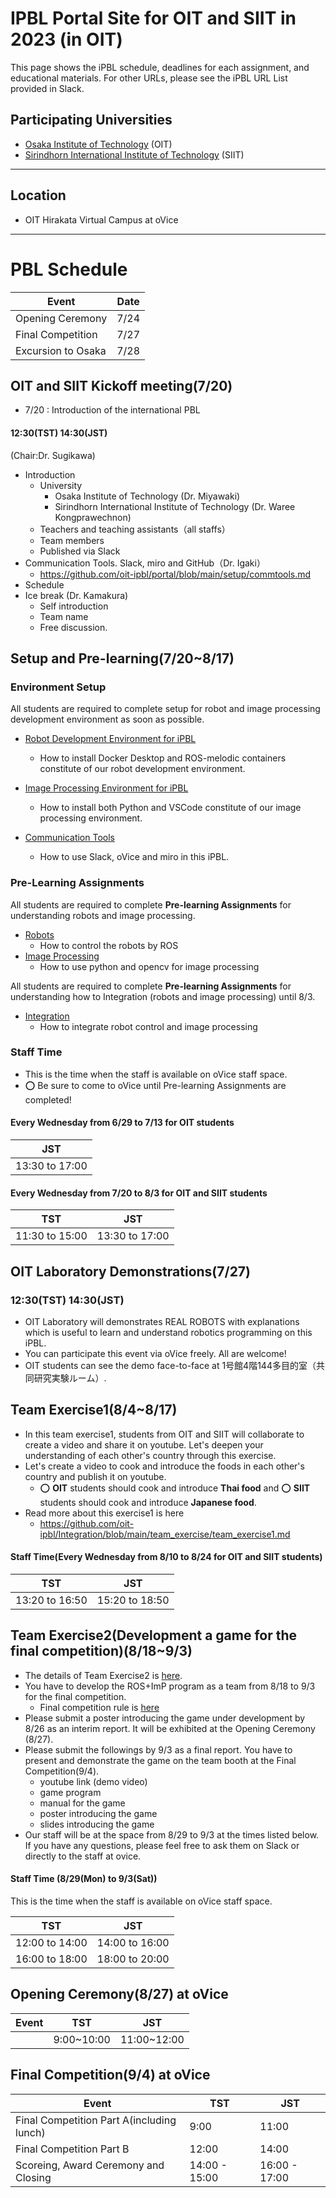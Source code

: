 #  IPBL Portal Site for OIT and SIIT in 2023 (in OIT)

This page shows the iPBL schedule, deadlines for each assignment, and educational materials. For other URLs, please see the iPBL URL List provided in Slack.
<!-- SETUPが7/6まで，ロボと画像処理の事前課題が8/1まで，統合課題が8/20まで（メモ書きです消します）-->
## Participating Universities
- [Osaka Institute of Technology](http://www.oit.ac.jp/english/index.html) (OIT)
- [Sirindhorn International Institute of Technology](https://www.siit.tu.ac.th/) (SIIT)
---
## Location
 - OIT Hirakata Virtual Campus at oVice 
---
# PBL Schedule 

|Event |Date|
|-|-|
|Opening Ceremony |7/24|
|Final Competition | 7/27|
|Excursion to Osaka| 7/28|

## OIT and SIIT Kickoff meeting(7/20) 
* 7/20 : Introduction of the international PBL
#### 12:30(TST)	14:30(JST)
(Chair:Dr. Sugikawa)
- Introduction 
  - University
    - Osaka Institute of Technology (Dr. Miyawaki)
    - Sirindhorn International Institute of Technology (Dr. Waree Kongprawechnon)
  - Teachers and teaching assistants（all staffs）
  - Team members 
  - Published via Slack
- Communication Tools. Slack, miro and GitHub（Dr. Igaki）
  - https://github.com/oit-ipbl/portal/blob/main/setup/commtools.md
- Schedule 
- Ice break (Dr. Kamakura)
  - Self introduction
  - Team name
  - Free discussion.

## Setup and Pre-learning(7/20~8/17)

### Environment Setup
All students are required to complete setup for robot and image processing development environment as soon as possible.

- [Robot Development Environment for iPBL](https://github.com/oit-ipbl/portal/blob/main/setup/dockerros.md)
  - How to install Docker Desktop and ROS-melodic containers constitute of our robot development environment.

- [Image Processing Environment for iPBL](https://github.com/oit-ipbl/portal/blob/main/setup/python%2Bvscode.md)
   - How to install both Python and VSCode constitute of our image processing environment.

- [Communication Tools](https://github.com/oit-ipbl/portal/blob/main/setup/commtools.md)
  - How to use Slack, oVice and miro in this iPBL.


### Pre-Learning Assignments
All students are required to complete **Pre-learning Assignments** for understanding robots and image processing.
- [Robots](https://github.com/oit-ipbl/robots)
  - How to control the robots by ROS
- [Image Processing](https://github.com/oit-ipbl/image_processing)
  - How to use python and opencv for image processing

All students are required to complete **Pre-learning Assignments** for understanding how to Integration (robots and image processing) until 8/3.
- [Integration](https://github.com/oit-ipbl/Integration)
  - How to integrate robot control and image processing

### Staff Time
- This is the time when the staff is available on oVice staff space.
- :o: Be sure to come to oVice until Pre-learning Assignments are completed!

#### Every Wednesday from 6/29 to 7/13 for OIT students

|JST|
|-|
| 13:30  to 17:00 |  

#### Every Wednesday from 7/20 to 8/3 for OIT and SIIT students

|TST|JST|
|-|-|
| 11:30  to 15:00  | 13:30  to 17:00 |  

## OIT Laboratory Demonstrations(7/27)

### 12:30(TST) 14:30(JST)

* OIT Laboratory will demonstrates REAL ROBOTS with explanations which is useful to learn and understand robotics programming on this iPBL.
* You can participate this event via oVice freely. All are welcome!
* OIT students can see the demo face-to-face at 1号館4階144多目的室（共同研究実験ルーム）.

## Team Exercise1(8/4~8/17)
* In this team exercise1, students from OIT and SIIT will collaborate to create a video and share it on youtube. Let's deepen your understanding of each other's country through this exercise.
* Let's create a video to cook and introduce the foods in each other's country and publish it on youtube.
  *  :o: **OIT** students should cook and introduce **Thai food** and :o: **SIIT** students should cook and introduce **Japanese food**.
* Read more about this exercise1 is here
  * https://github.com/oit-ipbl/Integration/blob/main/team_exercise/team_exercise1.md

#### Staff Time(Every Wednesday from 8/10 to 8/24 for OIT and SIIT students)

|TST|JST|
|-|-|
| 13:20  to 16:50  | 15:20  to 18:50 |  

## Team Exercise2(Development a game for the final competition)(8/18~9/3)

- The details of Team Exercise2 is [here](https://github.com/oit-ipbl/Integration/blob/main/team_exercise/team_exercise2.md).
- You have to develop the ROS+ImP program as a team from 8/18 to 9/3 for the final competition.
  - Final competition rule is [here](https://github.com/oit-ipbl/final_competition)
- Please submit a poster introducing the game under development by 8/26 as an interim report. It will be exhibited at the Opening Ceremony (8/27).
- Please submit the followings by 9/3 as a final report. You have to present and demonstrate the game on the team booth at the Final Competition(9/4).
  - youtube link (demo video)
  - game program
  - manual for the game
  - poster introducing the game
  - slides introducing the game
- Our staff will be at the space from 8/29 to 9/3 at the times listed below. If you have any questions, please feel free to ask them on Slack or directly to the staff at ovice.

#### Staff Time (8/29(Mon) to 9/3(Sat)) 
This is the time when the staff is available on oVice staff space.

|TST|JST|
|-|-|
| 12:00  to 14:00  | 14:00  to 16:00 |  
| 16:00  to 18:00  | 18:00  to 20:00 |  

## Opening Ceremony(8/27) at oVice
|Event|TST|JST|
|-|-|-|
||9:00~10:00|11:00~12:00|
<!-- 
|Event|TST|JST|
|-|-|-|
|<ul><li>Director’s speech (20 min.)</li><ul><li>Katsutoshi Tsukamoto (OIT)</li><li>Pruettha Nanakorn (SIIT)</li></ul><li>Overview of Final Competition (20 min)</li><ul><li>Chair: Yuta Muraki (OIT)</li></ul><li>Schedule of main iPBL week (20 min)</li><ul><li>Chair: Kiyoshi Honda(OIT)</li></ul></ul>| 9:00  (TST) | 11:00  (JST)| 
|<ul><li>Results of voting for Cross-cultural communication and creating YouTube video (Team Exercise 2) (30 min.)</li><ul><li>Chair: Lin (Alumnus of SIIT)</li></ul></ul>|  10:00  (TST) | 12:00  (JST) 
-->

## Final Competition(9/4) at oVice

|Event|TST|JST|
|-|-|-|
|Final Competition Part A(including lunch) | 9:00|11:00|
|Final Competition Part B                  |12:00|14:00|
|Scoreing, Award Ceremony and Closing      |14:00 - 15:00|16:00 - 17:00|
